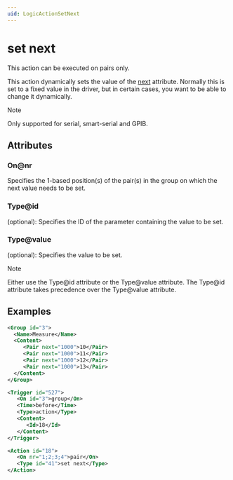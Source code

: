 ```yaml
---
uid: LogicActionSetNext
---
```


# set next

This action can be executed on pairs only.

This action dynamically sets the value of the [next](xref:Protocol.Groups.Group.Content.Param-next) attribute. Normally this is set to a fixed value in the driver, but in certain cases, you want to be able to change it dynamically.

> [!NOTE]
> Only supported for serial, smart-serial and GPIB.

## Attributes

### On@nr

Specifies the 1-based position(s) of the pair(s) in the group on which the next value needs to be set.

### Type@id

(optional): Specifies the ID of the parameter containing the value to be set.

### Type@value

(optional): Specifies the value to be set.

> [!NOTE]
> Either use the Type@id attribute or the Type@value attribute. The Type@id attribute takes precedence over the Type@value attribute.

## Examples

```xml
<Group id="3">
  <Name>Measure</Name>
  <Content>
     <Pair next="1000">10</Pair>
     <Pair next="1000">11</Pair>
     <Pair next="1000">12</Pair>
     <Pair next="1000">13</Pair>
  </Content>
</Group>
```

```xml
<Trigger id="527">
   <On id="3">group</On>
   <Time>before</Time>
   <Type>action</Type>
   <Content>
      <Id>18</Id>
   </Content>
</Trigger>
```

```xml
<Action id="18">
   <On nr="1;2;3;4">pair</On>
   <Type id="41">set next</Type>
</Action>
```
